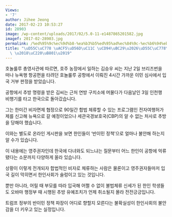 ```yaml
---
Views:
- '7'
author: Jihee Jeong
date: 2017-02-23 10:53:27
id: 28903
image: /wp-content/uploads/2017/02/5.0-11-e1487865201582.jpg
imagef: 2017-02-28903.jpg
permalink: /%ed%95%9c%ec%9d%b8-%ea%b3%b5%ed%95%ad%ec%84%9c-%ec%b6%94%eb%b0%a9%ed%95%9c%ec%9d%b8%ec%82%ac%ed%9a%8c-%ec%88%a0%eb%a0%81/
title: "\uD55C\uC778 \uACF5\uD56D\uC11C \uCD94\uBC29\u2026\uD55C\uC778\uC0AC\uD68C\
  \ \u2018\uC220\uB801\u2019"
---
```


호놀룰루 총영사관에 따르면, 호주 농장에서 일하는 김승우 씨는 지난 2일 브리즈번을 떠나 뉴욕행 항공편을 타려던 호놀룰루 공항에서 이뤄진 4시간 가까운 이민 심사에서 입국 거부 판정을 받았습니다.

공항에서 추방 명령을 받은 김씨는 근처 연방 구치소에 머물다가 다음날인 3일 인천행 비행기를 타고 한국으로 돌아갔습니다.

그는 한미간 비자면제 협정으로 90일간 합법 체류할 수 있는 프로그램인 전자여행허가제를 신고해 뉴욕으로 갈 예정이었으나 세관국경보호국(CBP)의 알 수 없는 처사로 추방을 당해야 했습니다.

이와는 별도로 온라인 게시판을 보면 한인들이 ‘반이민 정책’으로 얼마나 불안해 하는지 알 수가 있습니다.

이 내용에는 영주권자인데 한국에 다녀와도 되느냐는 질문부터 어느 한인이 공항에 억류됐다는 소문까지 다양하게 올라 있습니다.

상황이 이렇게 전개되자 합법적인 비자로 체류하는 사람은 물론이고 영주권자들마저 입국 길이 막히면서 한인사회가 술렁이고 있는 것입니다.

뿐만 아니라, 어릴 때 부모를 따라 입국해 어쩔 수 없이 불법체류 신세가 된 한인 학생들도 오바마 행정부 때 시행된 추방 유예조치가 언제 취소될지 몰라 전전긍긍입니다.

트럼프 정부의 반이민 정책 파장이 어디로 향할지 모른다는 불확실성이 한인사회의 불안감을 더 키우고 있는 실정입니다.